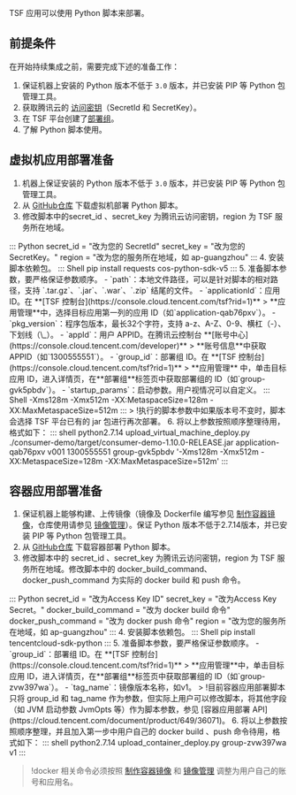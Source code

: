 TSF 应用可以使用 Python 脚本来部署。

## 前提条件

在开始持续集成之前，需要完成下述的准备工作：

1. 保证机器上安装的 Python 版本不低于 `3.0` 版本，并已安装 PIP 等 Python 包管理工具。
2. 获取腾讯云的 [访问密钥](https://cloud.tencent.com/document/product/598/37140)（SecretId 和 SecretKey）。
3. 在 TSF 平台创建了[部署组](https://console.cloud.tencent.com/tsf/group)。
4. 了解 Python 脚本使用。

## 虚拟机应用部署准备

1. 机器上保证安装的 Python 版本不低于 `3.0` 版本，并已安装 PIP 等 Python 包管理工具。
2. 从 [GitHub仓库](https://github.com/tencentyun/tsf-snippet/blob/master/upload_virtual_machine_deploy.py) 下载虚拟机部署 Python 脚本。
3. 修改脚本中的secret_id 、secret_key 为腾讯云访问密钥，region 为 TSF 服务所在地域。
<dx-codeblock>
:::  Python
   secret_id = "改为您的 SecretId"
   secret_key = "改为您的 SecretKey。"
   region = "改为您的服务所在地域，如 ap-guangzhou"
:::
</dx-codeblock>
4. 安装脚本依赖包。
<dx-codeblock>
:::  Shell
pip install requests cos-python-sdk-v5
:::
</dx-codeblock>
5. 准备脚本参数，要严格保证参数顺序。  
   - `path`：本地文件路径，可以是针对脚本的相对路径，支持 `.tar.gz`、`.jar`、`.war`、`.zip` 结尾的文件。  
   - `applicationId`：应用 ID。在 **[TSF 控制台](https://console.cloud.tencent.com/tsf?rid=1)** > **应用管理**中，选择目标应用第一列的应用 ID（如`application-qab76pxv`）。
   - `pkg_version`：程序包版本，最长32个字符，支持 a-z、A-Z、0-9、横杠（-）、下划线（\_）。  
   - `appId`：用户 APPID。在腾讯云控制台 **[账号中心](https://console.cloud.tencent.com/developer)** > **账号信息**中获取 APPID（如`1300555551`）。
   - `group_id`：部署组 ID。在 **[TSF 控制台](https://console.cloud.tencent.com/tsf?rid=1)** > **应用管理** 中，单击目标应用 ID，进入详情页，在**部署组**标签页中获取部署组的 ID（如`group-gvk5pbdv`）。
   - `startup_params`：启动参数。用户视情况可以自定义。
<dx-codeblock>
:::  Shell
-Xms128m -Xmx512m -XX:MetaspaceSize=128m -XX:MaxMetaspaceSize=512m
:::
</dx-codeblock>
> !执行的脚本参数中如果版本号不变时，脚本会选择 TSF 平台已有的 jar 包进行再次部署。
6. 将以上参数按照顺序整理待用，格式如下：

<dx-codeblock>
:::  shell
 python2.7.14 upload_virtual_machine_deploy.py ./consumer-demo/target/consumer-demo-1.10.0-RELEASE.jar application-qab76pxv v001 1300555551 group-gvk5pbdv '-Xms128m -Xmx512m -XX:MetaspaceSize=128m -XX:MaxMetaspaceSize=512m'
:::
</dx-codeblock>


## 容器应用部署准备

1. 保证机器上能够构建、上传镜像（镜像及 Dockerfile 编写参见 [制作容器镜像](https://cloud.tencent.com/document/product/649/50610)，仓库使用请参见 [镜像管理](https://cloud.tencent.com/document/product/649/16695)）。保证 Python 版本不低于2.7.14版本，并已安装 PIP 等 Python 包管理工具。
2. 从 [GitHub仓库](https://github.com/tencentyun/tsf-snippet/blob/master/upload_container_deploy.py) 下载容器部署 Python 脚本。
3. 修改脚本中的 secret_id 、secret_key 为腾讯云访问密钥，region 为 TSF 服务所在地域。修改脚本中的 docker_build_command、docker_push_command 为实际的 docker build 和 push 命令。
<dx-codeblock>
:::  Python
secret_id = "改为Access Key ID"
secret_key = "改为Access Key Secret。"
docker_build_command = "改为 docker build 命令"
docker_push_command = "改为 docker push 命令"
region = "改为您的服务所在地域，如 ap-guangzhou"
:::
</dx-codeblock>
4. 安装脚本依赖包。
<dx-codeblock>
:::  Shell
pip install tencentcloud-sdk-python
:::
</dx-codeblock>
5. 准备脚本参数，要严格保证参数顺序。  
   - `group_id`：部署组 ID。在 **[TSF 控制台](https://console.cloud.tencent.com/tsf?rid=1)** > **应用管理**中，单击目标应用 ID，进入详情页，在**部署组**标签页中获取部署组的 ID（如`group-zvw397wa`）。
   - `tag_name`：镜像版本名称，如v1。
> !目前容器应用部署脚本只将 group_id 和 tag_name 作为参数，但实际上用户可以修改脚本，将其他字段（如 JVM 启动参数 JvmOpts 等）作为脚本参数，参见 [容器应用部署 API](https://cloud.tencent.com/document/product/649/36071)。
6. 将以上参数按照顺序整理，并且加入第一步中用户自己的 docker build 、push 命令待用，格式如下：
<dx-codeblock>
:::  shell
python2.7.14 upload_container_deploy.py group-zvw397wa v1
:::
</dx-codeblock>


> !docker 相关命令必须按照 [制作容器镜像](https://cloud.tencent.com/document/product/649/73794) 和 [镜像管理](https://cloud.tencent.com/document/product/649/16695) 调整为用户自己的账号和应用名。
